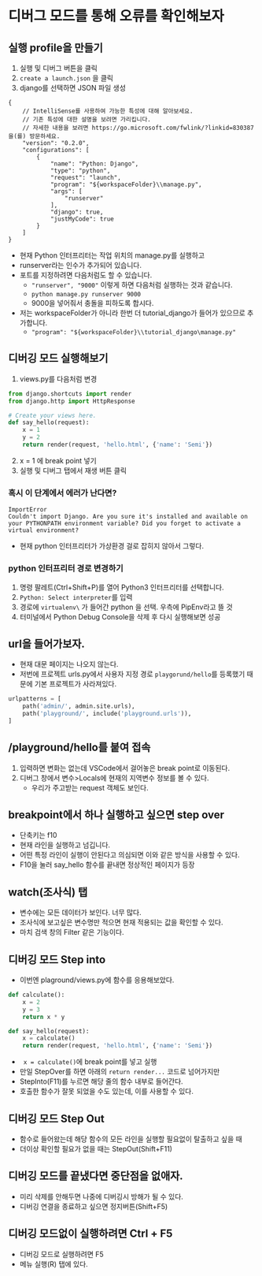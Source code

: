 # 디버그 모드를 통해 오류를 확인해보자

## 실행 profile을 만들기
1. 실행 및 디버그 버튼을 클릭
2. `create a launch.json` 을 클릭
3. django를 선택하면 JSON 파일 생성

```
{
    // IntelliSense를 사용하여 가능한 특성에 대해 알아보세요.
    // 기존 특성에 대한 설명을 보려면 가리킵니다.
    // 자세한 내용을 보려면 https://go.microsoft.com/fwlink/?linkid=830387을(를) 방문하세요.
    "version": "0.2.0",
    "configurations": [
        {
            "name": "Python: Django",
            "type": "python",
            "request": "launch",
            "program": "${workspaceFolder}\\manage.py",
            "args": [
                "runserver"
            ],
            "django": true,
            "justMyCode": true
        }
    ]
}
```
- 현재 Python 인터프리터는 작업 위치의 manage.py를 실행하고
- runserver라는 인수가 추가되어 있습니다.
- 포트를 지정하려면 다음처럼도 할 수 있습니다.
    - `"runserver", "9000"` 이렇게 하면 다음처럼 실행하는 것과 같습니다.
    - `python manage.py runserver 9000`
    - 9000을 넣어줘서 충돌을 피하도록 합시다.
- 저는 workspaceFolder가 아니라 한번 더 tutorial_django가 들어가 있으므로 추가합니다.
    - `"program": "${workspaceFolder}\\tutorial_django\manage.py"`

## 디버깅 모드 실행해보기
1. views.py를 다음처럼 변경
```python
from django.shortcuts import render
from django.http import HttpResponse

# Create your views here.
def say_hello(request):
    x = 1
    y = 2
    return render(request, 'hello.html', {'name': 'Semi'})
```
2. x = 1 에 break point 넣기
3. 실행 및 디버그 탭에서 재생 버튼 클릭

### 혹시 이 단계에서 에러가 난다면?
```
ImportError
Couldn't import Django. Are you sure it's installed and available on your PYTHONPATH environment variable? Did you forget to activate a virtual environment?
```
- 현재 python 인터프리터가 가상환경 걸로 잡히지 않아서 그렇다.

### python 인터프리터 경로 변경하기
1. 명령 팔레트(Ctrl+Shift+P)를 열어 Python3 인터프리터를 선택합니다.
2. `Python: Select interpreter`를 입력
3. 경로에 `virtualenv\` 가 들어간 python 을 선택. 우측에 PipEnv라고 뜰 것
4. 터미널에서 Python Debug Console을 삭제 후 다시 실행해보면 성공

## url을 들어가보자.
- 현재 대문 페이지는 나오지 않는다.
- 저번에 프로젝트 urls.py에서 사용자 지정 경로 `playgorund/hello`를 등록했기 때문에 기본 프로젝트가 사라져있다.

```python
urlpatterns = [
    path('admin/', admin.site.urls),
    path('playground/', include('playground.urls')),
]
```

## /playground/hello를 붙여 접속
1. 입력하면 변화는 없는데 VSCode에서 걸어놓은 break point로 이동된다.
2. 디버그 창에서 변수>Locals에 현재의 지역변수 정보를 볼 수 있다.
    - 우리가 주고받는 request 객체도 보인다.

## breakpoint에서 하나 실행하고 싶으면 step over
- 단축키는 f10
- 현재 라인을 실행하고 넘깁니다.
- 어떤 특정 라인이 실행이 안된다고 의심되면 이와 같은 방식을 사용할 수 있다.
- F10을 눌러 say_hello 함수를 끝내면 정상적인 페이지가 등장

## watch(조사식) 탭
- 변수에는 모든 데이터가 보인다. 너무 많다.
- 조사식에 보고싶은 변수명만 적으면 현재 적용되는 값을 확인할 수 있다.
- 마치 검색 창의 Filter 같은 기능이다.


## 디버깅 모드 Step into
- 이번엔 plaground/views.py에 함수를 응용해보았다.
```python
def calculate():
    x = 2
    y = 3
    return x * y

def say_hello(request):
    x = calculate()
    return render(request, 'hello.html', {'name': 'Semi'})
```
- ` x = calculate()`에 break point를 넣고 실행
- 만일 StepOver를 하면 아래의 `return render...` 코드로 넘어가지만
- StepInto(F11)를 누르면 해당 줄의 함수 내부로 들어간다.
- 호출한 함수가 잘못 되었을 수도 있는데, 이를 사용할 수 있다.

## 디버깅 모드 Step Out
- 함수로 들어왔는데 해당 함수의 모든 라인을 실행할 필요없이 탈출하고 싶을 때
- 더이상 확인할 필요가 없을 때는 StepOut(Shift+F11)

## 디버깅 모드를 끝냈다면 중단점을 없애자.
- 미리 삭제를 안해두면 나중에 디버깅시 방해가 될 수 있다.
- 디버깅 연결을 종료하고 싶으면 정지버튼(Shift+F5)

## 디버깅 모드없이 실행하려면 Ctrl + F5
- 디버깅 모드로 실행하려면 F5
- 메뉴 실행(R) 탭에 있다.
